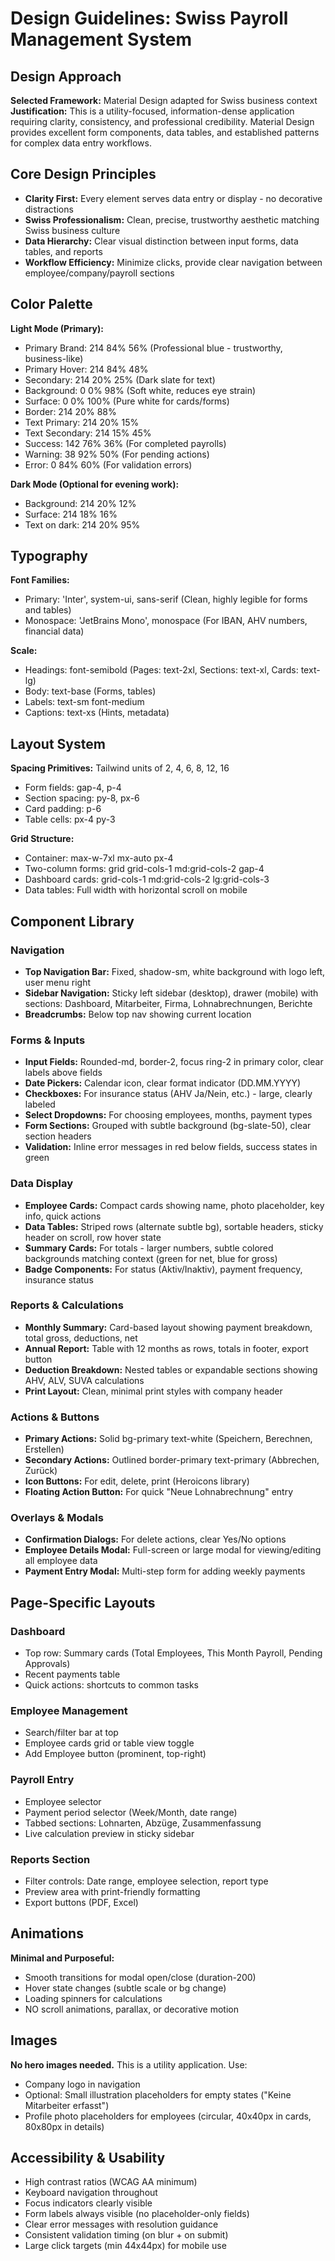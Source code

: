 # Design Guidelines: Swiss Payroll Management System

## Design Approach
**Selected Framework:** Material Design adapted for Swiss business context
**Justification:** This is a utility-focused, information-dense application requiring clarity, consistency, and professional credibility. Material Design provides excellent form components, data tables, and established patterns for complex data entry workflows.

## Core Design Principles
- **Clarity First:** Every element serves data entry or display - no decorative distractions
- **Swiss Professionalism:** Clean, precise, trustworthy aesthetic matching Swiss business culture
- **Data Hierarchy:** Clear visual distinction between input forms, data tables, and reports
- **Workflow Efficiency:** Minimize clicks, provide clear navigation between employee/company/payroll sections

## Color Palette

**Light Mode (Primary):**
- Primary Brand: 214 84% 56% (Professional blue - trustworthy, business-like)
- Primary Hover: 214 84% 48%
- Secondary: 214 20% 25% (Dark slate for text)
- Background: 0 0% 98% (Soft white, reduces eye strain)
- Surface: 0 0% 100% (Pure white for cards/forms)
- Border: 214 20% 88%
- Text Primary: 214 20% 15%
- Text Secondary: 214 15% 45%
- Success: 142 76% 36% (For completed payrolls)
- Warning: 38 92% 50% (For pending actions)
- Error: 0 84% 60% (For validation errors)

**Dark Mode (Optional for evening work):**
- Background: 214 20% 12%
- Surface: 214 18% 16%
- Text on dark: 214 20% 95%

## Typography

**Font Families:**
- Primary: 'Inter', system-ui, sans-serif (Clean, highly legible for forms and tables)
- Monospace: 'JetBrains Mono', monospace (For IBAN, AHV numbers, financial data)

**Scale:**
- Headings: font-semibold (Pages: text-2xl, Sections: text-xl, Cards: text-lg)
- Body: text-base (Forms, tables)
- Labels: text-sm font-medium
- Captions: text-xs (Hints, metadata)

## Layout System

**Spacing Primitives:** Tailwind units of 2, 4, 6, 8, 12, 16
- Form fields: gap-4, p-4
- Section spacing: py-8, px-6
- Card padding: p-6
- Table cells: px-4 py-3

**Grid Structure:**
- Container: max-w-7xl mx-auto px-4
- Two-column forms: grid grid-cols-1 md:grid-cols-2 gap-4
- Dashboard cards: grid-cols-1 md:grid-cols-2 lg:grid-cols-3
- Data tables: Full width with horizontal scroll on mobile

## Component Library

### Navigation
- **Top Navigation Bar:** Fixed, shadow-sm, white background with logo left, user menu right
- **Sidebar Navigation:** Sticky left sidebar (desktop), drawer (mobile) with sections: Dashboard, Mitarbeiter, Firma, Lohnabrechnungen, Berichte
- **Breadcrumbs:** Below top nav showing current location

### Forms & Inputs
- **Input Fields:** Rounded-md, border-2, focus ring-2 in primary color, clear labels above fields
- **Date Pickers:** Calendar icon, clear format indicator (DD.MM.YYYY)
- **Checkboxes:** For insurance status (AHV Ja/Nein, etc.) - large, clearly labeled
- **Select Dropdowns:** For choosing employees, months, payment types
- **Form Sections:** Grouped with subtle background (bg-slate-50), clear section headers
- **Validation:** Inline error messages in red below fields, success states in green

### Data Display
- **Employee Cards:** Compact cards showing name, photo placeholder, key info, quick actions
- **Data Tables:** Striped rows (alternate subtle bg), sortable headers, sticky header on scroll, row hover state
- **Summary Cards:** For totals - larger numbers, subtle colored backgrounds matching context (green for net, blue for gross)
- **Badge Components:** For status (Aktiv/Inaktiv), payment frequency, insurance status

### Reports & Calculations
- **Monthly Summary:** Card-based layout showing payment breakdown, total gross, deductions, net
- **Annual Report:** Table with 12 months as rows, totals in footer, export button
- **Deduction Breakdown:** Nested tables or expandable sections showing AHV, ALV, SUVA calculations
- **Print Layout:** Clean, minimal print styles with company header

### Actions & Buttons
- **Primary Actions:** Solid bg-primary text-white (Speichern, Berechnen, Erstellen)
- **Secondary Actions:** Outlined border-primary text-primary (Abbrechen, Zurück)
- **Icon Buttons:** For edit, delete, print (Heroicons library)
- **Floating Action Button:** For quick "Neue Lohnabrechnung" entry

### Overlays & Modals
- **Confirmation Dialogs:** For delete actions, clear Yes/No options
- **Employee Details Modal:** Full-screen or large modal for viewing/editing all employee data
- **Payment Entry Modal:** Multi-step form for adding weekly payments

## Page-Specific Layouts

### Dashboard
- Top row: Summary cards (Total Employees, This Month Payroll, Pending Approvals)
- Recent payments table
- Quick actions: shortcuts to common tasks

### Employee Management
- Search/filter bar at top
- Employee cards grid or table view toggle
- Add Employee button (prominent, top-right)

### Payroll Entry
- Employee selector
- Payment period selector (Week/Month, date range)
- Tabbed sections: Lohnarten, Abzüge, Zusammenfassung
- Live calculation preview in sticky sidebar

### Reports Section
- Filter controls: Date range, employee selection, report type
- Preview area with print-friendly formatting
- Export buttons (PDF, Excel)

## Animations
**Minimal and Purposeful:**
- Smooth transitions for modal open/close (duration-200)
- Hover state changes (subtle scale or bg change)
- Loading spinners for calculations
- NO scroll animations, parallax, or decorative motion

## Images
**No hero images needed.** This is a utility application. Use:
- Company logo in navigation
- Optional: Small illustration placeholders for empty states ("Keine Mitarbeiter erfasst")
- Profile photo placeholders for employees (circular, 40x40px in cards, 80x80px in details)

## Accessibility & Usability
- High contrast ratios (WCAG AA minimum)
- Keyboard navigation throughout
- Focus indicators clearly visible
- Form labels always visible (no placeholder-only fields)
- Clear error messages with resolution guidance
- Consistent validation timing (on blur + on submit)
- Large click targets (min 44x44px) for mobile use